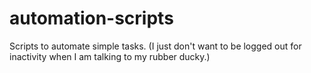 # automation-scripts
Scripts to automate simple tasks. (I just don't want to be logged out for inactivity when I am talking to my rubber ducky.)
